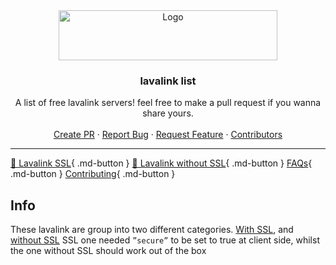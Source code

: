 <div align="center">
  <a href="https://github.com/DarrenOfficial/lavalink-list">
    <img src="https://www.darrennathanael.com/cdn/springtext.svg" alt="Logo" width="350" height="80">
  </a>

<h3 align="center">lavalink list</h3>

  <p align="center">
    A list of free lavalink servers! feel free to make a pull request if you wanna share yours.
    <br />
    <br />
    <a href="https://github.com/DarrenOfficial/lavalink-list/pulls">Create PR</a>
    ·
    <a href="https://github.com/DarrenOfficial/lavalink-list/issues">Report Bug</a>
    ·
    <a href="https://github.com/DarrenOfficial/lavalink-list/issues">Request Feature</a>
    ·
    <a href="https://github.com/DarrenOfficial/lavalink-list/graphs/contributors">Contributors</a>
  </p>
</div>



---

[📃 Lavalink SSL](SSL/lavalink-with-ssl.md){ .md-button } 
[📜 Lavalink without SSL](NoSSL/lavalink-without-ssl.md){ .md-button } 
[FAQs](FAQ/frequently-asked-questions.md){ .md-button }
[Contributing](Hosting-Guide){ .md-button }

## Info
These lavalink are group into two different categories.
[With SSL](https://lavalink-list.darrennathanael.com/SSL/lavalink-with-ssl/), and [without SSL](https://lavalink-list.darrennathanael.com/NoSSL/lavalink-without-ssl/)
SSL one needed `”secure”` to be set to true at client side, whilst the one without SSL should work out of the box
